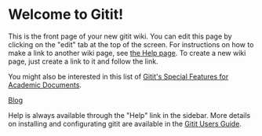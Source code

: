 # Welcome to Gitit!

This is the front page of your new gitit wiki.  You can edit this
page by clicking on the "edit" tab at the top of the screen.
For instructions on how to make a link to another wiki page, see [the
Help page](help/Help#wiki-links). To create a new wiki page, just create a
link to it and follow the link.

You might also be interested in this list of [Gitit's Special Features for Academic Documents](help/GititSpecialFeaturesForAcademicDocuments).


[Blog]()

Help is always available through the "Help" link in the sidebar.
More details on installing and configurating gitit are available
in the [Gitit Users Guide](help/GititUsersGuide).


